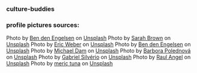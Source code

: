 ### culture-buddies

### profile pictures sources:
<span>Photo by <a href="https://unsplash.com/@benjeeeman?utm_source=unsplash&amp;utm_medium=referral&amp;utm_content=creditCopyText">Ben den Engelsen</a> on <a href="https://unsplash.com/s/photos/profile-picture?utm_source=unsplash&amp;utm_medium=referral&amp;utm_content=creditCopyText">Unsplash</a></span>
<span>Photo by <a href="https://unsplash.com/@sweetpagesco?utm_source=unsplash&amp;utm_medium=referral&amp;utm_content=creditCopyText">Sarah Brown</a> on <a href="https://unsplash.com/s/photos/profile-picture?utm_source=unsplash&amp;utm_medium=referral&amp;utm_content=creditCopyText">Unsplash</a></span>
<span>Photo by <a href="https://unsplash.com/@ericwebr?utm_source=unsplash&amp;utm_medium=referral&amp;utm_content=creditCopyText">Eric Weber</a> on <a href="https://unsplash.com/s/photos/profile-picture?utm_source=unsplash&amp;utm_medium=referral&amp;utm_content=creditCopyText">Unsplash</a></span>
<span>Photo by <a href="https://unsplash.com/@benjeeeman?utm_source=unsplash&amp;utm_medium=referral&amp;utm_content=creditCopyText">Ben den Engelsen</a> on <a href="https://unsplash.com/?utm_source=unsplash&amp;utm_medium=referral&amp;utm_content=creditCopyText">Unsplash</a></span>
<span>Photo by <a href="https://unsplash.com/@michaeldam?utm_source=unsplash&amp;utm_medium=referral&amp;utm_content=creditCopyText">Michael Dam</a> on <a href="https://unsplash.com/s/photos/profile-picture?utm_source=unsplash&amp;utm_medium=referral&amp;utm_content=creditCopyText">Unsplash</a></span>
<span>Photo by <a href="https://unsplash.com/@barborapoledn?utm_source=unsplash&amp;utm_medium=referral&amp;utm_content=creditCopyText">Barbora Polednová</a> on <a href="https://unsplash.com/s/photos/profile-picture?utm_source=unsplash&amp;utm_medium=referral&amp;utm_content=creditCopyText">Unsplash</a></span>
<span>Photo by <a href="https://unsplash.com/@gabrielsilverio?utm_source=unsplash&amp;utm_medium=referral&amp;utm_content=creditCopyText">Gabriel Silvério</a> on <a href="https://unsplash.com/s/photos/profile-picture?utm_source=unsplash&amp;utm_medium=referral&amp;utm_content=creditCopyText">Unsplash</a></span>
<span>Photo by <a href="https://unsplash.com/@raulangel?utm_source=unsplash&amp;utm_medium=referral&amp;utm_content=creditCopyText">Raul Angel</a> on <a href="https://unsplash.com/s/photos/profile-picture?utm_source=unsplash&amp;utm_medium=referral&amp;utm_content=creditCopyText">Unsplash</a></span>
<span>Photo by <a href="https://unsplash.com/@tunagraphy?utm_source=unsplash&amp;utm_medium=referral&amp;utm_content=creditCopyText">meriç tuna</a> on <a href="https://unsplash.com/s/photos/profile-picture?utm_source=unsplash&amp;utm_medium=referral&amp;utm_content=creditCopyText">Unsplash</a></span>